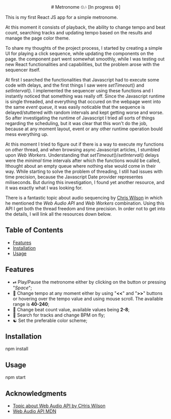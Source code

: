 <center># Metronome ⏲🎶 [In progress ⚙]</center>

This is my first React JS app for a simple metronome.

At this moment it consists of playback, the ability to change tempo and beat count, searching tracks and updating tempo based on the results and manage the page color theme.

To share my thoughts of the project process, I started by creating a simple UI for playing a click sequence, while updating the components on the page.
the component part went somewhat smoothly, while I was testing out new React functionalities and capabilities, but the problem arose with the sequencer itself.

At first I searched the functionalities that Javascript had to execute some code with delays, and the first things I saw were _setTimeout_() and _setInterval_().
I implemented the sequencer using these functions and I instantly noticed that something was really off. Since the Javascript runtime is single threaded, and everything
that occured on the webpage went into the same _event queue_, it was easily noticable that the sequence is delayed/stuttered with random intervals and kept getting worse
and worse. So after investigating the runtime of Javascript I tried all sorts of things regarding the scheduling, but it was clear that this won't do the job, because
at any moment layout, event or any other runtime operation bould mess everything up.

At this moment I tried to figure out if there is a way to execute my functions on _other_ thread, and when browsing async Javascript articles, I stumbled upon _Web Workers_.
Understanding that _setTimeout_()/_setInterval_() delays were the _*minimal*_ time intervals after which the functions would be called, Ithought about an empty queue where nothing
else would come in their way. While starting to solve the problem of threading, I still had issues with time precision, because the Javascript Date provider representes miliseconds.
But during this investigation, I found yet another resource, and it was exactly what I was looking for.

There is a fantastic topic about audio sequencing by [Chris Wilson](https://twitter.com/cwilso) in which he mentioned the _Web Audio API_ and _Web Workers_ combination.
Using this API I get both the thread freedom and time precision. In order not to get into the details, I will link all the resources down below.

## Table of Contents

- [Features](#features)
- [Installation](#installation)
- [Usage](#usage)

## Features

- ⏯ Play/Pause the metronome either by clicking on the button or pressing "_Space_";
- 🚄 Change tempo at any moment either by using "**<<**" and "**>>**" buttons or hovering over the tempo value and using mouse scroll. The available range is **40-240**;
- 🔄 Change beat count value, available values being **2-8**;
- 🔎 Search for tracks and change BPM on fly;
- ☯ Set the preferable color scheme;

## Installation

npm install

## Usage

npm start

## Acknowledgments

- [Topic about Web Audio API by CHris Wilson](https://web.dev/audio-scheduling/)
- [Web Audio API MDN](https://developer.mozilla.org/en-US/docs/Web/API/Web_Audio_API)
